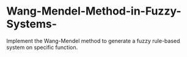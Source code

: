 # Wang-Mendel-Method-in-Fuzzy-Systems-
Implement the Wang-Mendel method to generate a fuzzy rule-based system on specific function.
